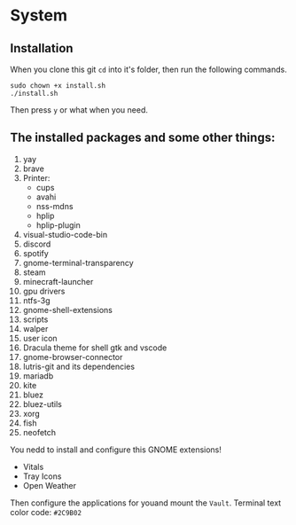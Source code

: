 # System
## Installation
When you clone this git `cd` into it's folder, then run the following commands.
```
sudo chown +x install.sh
./install.sh
```
Then press `y` or what when you need.

## The installed packages and some other things: 
1. yay
2. brave
3. Printer:
   - cups
   - avahi
   - nss-mdns
   - hplip
   - hplip-plugin
4. visual-studio-code-bin
5. discord
6. spotify
7. gnome-terminal-transparency
8. steam
9. minecraft-launcher
10. gpu drivers
11. ntfs-3g
12. gnome-shell-extensions
13. scripts
14. walper
15. user icon
16. Dracula theme for shell gtk and vscode
17. gnome-browser-connector
18. lutris-git and its dependencies
19. mariadb
20. kite
21. bluez
22. bluez-utils
23. xorg
24. fish
25. neofetch

You nedd to install and configure this GNOME extensions!
- Vitals
- Tray Icons
- Open Weather


Then configure the applications for youand mount the `Vault`.
Terminal text color code: `#2C9B02`
